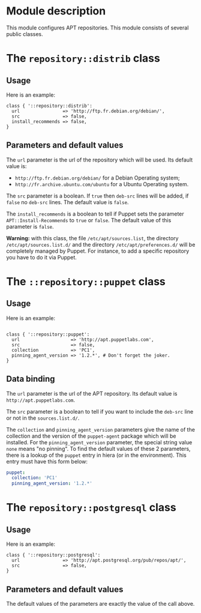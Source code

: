 # Module description

This module configures APT repositories. This module
consists of several public classes.



# The `repository::distrib` class

## Usage

Here is an example:

```puppet
class { '::repository::distrib':
  url                => 'http://ftp.fr.debian.org/debian/',
  src                => false,
  install_recommends => false,
}
```

## Parameters and default values

The `url` parameter is the url of the repository which will be used.
Its default value is:

* `http://ftp.fr.debian.org/debian/` for a Debian Operating system;
* `http://fr.archive.ubuntu.com/ubuntu` for a Ubuntu Operating system.

The `src` parameter is a boolean. If `true` then `deb-src`
lines will be added, if `false` no `deb-src` lines. The
default value is `false`.

The `install_recommends` is a boolean to tell if Puppet
sets the parameter `APT::Install-Recommends` to `true`
or `false`. The default value of this parameter is `false`.

**Warning:** with this class, the file `/etc/apt/sources.list`,
the directory `/etc/apt/sources.list.d/` and the directory
`/etc/apt/preferences.d/` will be completely managed by Puppet.
For instance, to add a specific repository you have to do it
via Puppet.


# The `::repository::puppet` class

## Usage

Here is an example:

```puppet

class { '::repository::puppet':
  url                   => 'http://apt.puppetlabs.com',
  src                   => false,
  collection            => 'PC1',
  pinning_agent_version => '1.2.*', # Don't forget the joker.
}
```

## Data binding

The `url` parameter is the url of the APT repository.
Its default value is `http://apt.puppetlabs.com`.

The `src` parameter is a boolean to tell if you
want to include the `deb-src` line or not in the
`sources.list.d/`.

The `collection` and `pinning_agent_version`
parameters give the name of the collection and
the version of the `puppet-agent` package which
will be installed. For the `pinning_agent_version`
parameter, the special string value `none` means
"no pinning". To find the default values of these
2 parameters, there is a lookup of the `puppet`
entry in hiera (or in the environment). This entry
must have this form below:

```yaml
puppet:
  collection: 'PC1'
  pinning_agent_version: '1.2.*'
```




# The `repository::postgresql` class

## Usage

Here is an example:

```puppet
class { '::repository::postgresql':
  url                => 'http://apt.postgresql.org/pub/repos/apt/',
  src                => false,
}
```

## Parameters and default values

The default values of the parameters are exactly
the value of the call above.




